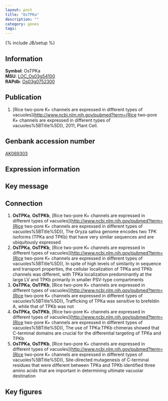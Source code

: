 ```yaml
---
layout: post
title: "OsTPKa"
description: ""
category: genes
tags: 
---
```

{% include JB/setup %}

## Information
__Symbol__: OsTPKa  
__MSU__: [LOC_Os03g54100](http://rice.plantbiology.msu.edu/cgi-bin/ORF_infopage.cgi?orf=LOC_Os03g54100)  
__RAPdb__: [Os03g0752300](http://rapdb.dna.affrc.go.jp/viewer/gbrowse_details/irgsp1?name=Os03g0752300)  

## Publication
1. [Rice two-pore K+ channels are expressed in different types of vacuoles](http://www.ncbi.nlm.nih.gov/pubmed?term=(Rice two-pore K+ channels are expressed in different types of vacuoles%5BTitle%5D)), 2011, Plant Cell.

## Genbank accession number
[AK069303](http://www.ncbi.nlm.nih.gov/nuccore/AK069303)

## Expression information

## Key message

## Connection
1. __OsTPKa__, __OsTPKb__, [Rice two-pore K+ channels are expressed in different types of vacuoles](http://www.ncbi.nlm.nih.gov/pubmed?term=(Rice two-pore K+ channels are expressed in different types of vacuoles%5BTitle%5D)),  The Oryza sativa genome encodes two TPK isoforms (TPKa and TPKb) that have very similar sequences and are ubiquitously expressed
2. __OsTPKa__, __OsTPKb__, [Rice two-pore K+ channels are expressed in different types of vacuoles](http://www.ncbi.nlm.nih.gov/pubmed?term=(Rice two-pore K+ channels are expressed in different types of vacuoles%5BTitle%5D)),  In spite of high levels of similarity in sequence and transport properties, the cellular localization of TPKa and TPKb channels was different, with TPKa localization predominantly at the large LV and TPKb primarily in smaller PSV-type compartments
3. __OsTPKa__, __OsTPKb__, [Rice two-pore K+ channels are expressed in different types of vacuoles](http://www.ncbi.nlm.nih.gov/pubmed?term=(Rice two-pore K+ channels are expressed in different types of vacuoles%5BTitle%5D)),  Trafficking of TPKa was sensitive to brefeldin A, while that of TPKb was not
4. __OsTPKa__, __OsTPKb__, [Rice two-pore K+ channels are expressed in different types of vacuoles](http://www.ncbi.nlm.nih.gov/pubmed?term=(Rice two-pore K+ channels are expressed in different types of vacuoles%5BTitle%5D)),  The use of TPKa:TPKb chimeras showed that C-terminal domains are crucial for the differential targeting of TPKa and TPKb
5. __OsTPKa__, __OsTPKb__, [Rice two-pore K+ channels are expressed in different types of vacuoles](http://www.ncbi.nlm.nih.gov/pubmed?term=(Rice two-pore K+ channels are expressed in different types of vacuoles%5BTitle%5D)),  Site-directed mutagenesis of C-terminal residues that were different between TPKa and TPKb identified three amino acids that are important in determining ultimate vacuolar destination

## Key figures


